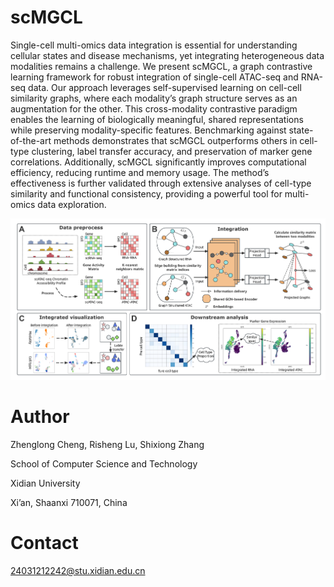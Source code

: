 # scMGCL
Single-cell multi-omics data integration is essential for understanding cellular states and disease mechanisms, yet integrating heterogeneous data modalities remains a challenge. We present
scMGCL, a graph contrastive learning framework for robust integration of single-cell ATAC-seq and RNA-seq data. Our approach leverages self-supervised learning on cell-cell similarity
graphs, where each modality’s graph structure serves as an augmentation for the other. This cross-modality contrastive paradigm enables the learning of biologically meaningful, shared representations while preserving modality-specific features. Benchmarking against state-of-the-art
methods demonstrates that scMGCL outperforms others in cell-type clustering, label transfer accuracy, and preservation of marker gene correlations. Additionally, scMGCL significantly improves computational efficiency, reducing runtime and memory usage.
The method’s effectiveness is further validated through extensive analyses of cell-type similarity and functional consistency, providing a powerful tool for multi-omics data exploration.

![image](https://github.com/zlCreator/scMGCL/blob/main/Method_overview.png)

# Author
Zhenglong Cheng, Risheng Lu, Shixiong Zhang

School of Computer Science and Technology

Xidian University

Xi’an, Shaanxi 710071, China

# Contact
24031212242@stu.xidian.edu.cn
